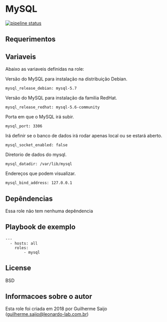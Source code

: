 MySQL
================================================================================

[![pipeline status](https://git.tray.net.br/infra/sre/iac-ansible/roles/mysql/badges/master/pipeline.svg)](https://git.tray.net.br/infra/sre/iac-ansible/roles/mysql/commits/master)

Requerimentos
--------------------------------------------------------------------------------

Variaveis
--------------------------------------------------------------------------------

Abaixo as variaveis definidas na role:

Versão do MySQL para instalação na distribuição Debian.

    mysql_release_debian: mysql-5.7

Versão do MySQL para instalação da familia RedHat.

    mysql_release_redhat: mysql-5.6-community

Porta em que o MySQL irá subir.

    mysql_port: 3306

Irá definir se o banco de dados irá rodar apenas local ou se estará aberto.

    mysql_socket_enabled: false
    
Diretorio de dados do mysql.

    mysql_datadir: /var/lib/mysql
    
Endereços que podem visualizar.

    mysql_bind_address: 127.0.0.1
    
Depêndencias
--------------------------------------------------------------------------------

Essa role não tem nenhuma depêndencia

Playbook de exemplo
--------------------------------------------------------------------------------

    ---
      - hosts: all
        roles:
            - mysql

License
--------------------------------------------------------------------------------

BSD

Informacoes sobre o autor
--------------------------------------------------------------------------------

Esta role foi criada em 2018 por Guilherme Saijo (guilherme.saijo@leonardo-lab.com.br)
         

